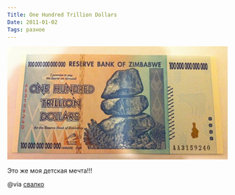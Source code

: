 ```yaml
---
Title: One Hundred Trillion Dollars
Date: 2011-01-02
Tags: разное
---
```


![Image](images/dollars.jpg)

Это же моя детская мечта!!!

@via [свалко](http://svalko.org/192990.html)